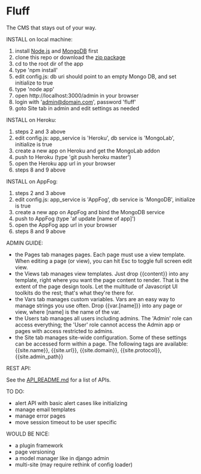 Fluff
=====

The CMS that stays out of your way.

INSTALL on local machine:

1. install [Node.js](http://nodejs.org) and [MongoDB](http://mongodb.org) first
2. clone this repo or download the [zip package](https://github.com/jgildred/fluff/archive/master.zip)
3. cd to the root dir of the app
4. type 'npm install'
5. edit config.js: db uri should point to an empty Mongo DB, and set initialize to true
6. type 'node app'
7. open http://localhost:3000/admin in your browser
8. login with 'admin@domain.com', password 'fluff'
9. goto Site tab in admin and edit settings as needed

INSTALL on Heroku:

1. steps 2 and 3 above
2. edit config.js: app_service is 'Heroku', db service is 'MongoLab', initialize is true
3. create a new app on Heroku and get the MongoLab addon
4. push to Heroku (type 'git push heroku master')
5. open the Heroku app url in your browser
6. steps 8 and 9 above

INSTALL on AppFog:

1. steps 2 and 3 above
2. edit config.js: app_service is 'AppFog', db service is 'MongoDB', initialize is true
3. create a new app on AppFog and bind the MongoDB service
4. push to AppFog (type 'af update [name of app]')
5. open the AppFog app url in your browser
6. steps 8 and 9 above

ADMIN GUIDE:

- the Pages tab manages pages. Each page must use a view template. When editing a page (or view), you can hit Esc to toggle full screen edit view.
- the Views tab manages view templates. Just drop {{content}} into any template, right where you want the page content to render. That is the extent of the page design tools. Let the multitude of Javascript UI toolkits do the rest; that's what they're there for.
- the Vars tab manages custom variables. Vars are an easy way to manage strings you use often. Drop {{var.[name]}} into any page or view, where [name] is the name of the var.
- the Users tab manages all users including admins. The 'Admin' role can access everything; the 'User' role cannot access the Admin app or pages with access restricted to admins.
- the Site tab manages site-wide configuration. Some of these settings can be accessed form within a page. The following tags are available: {{site.name}}, {{site.url}}, {{site.domain}}, {{site.protocol}}, {{site.admin_path}}

REST API:

See the [API_README.md](API_README.md) for a list of APIs.

TO DO:

- alert API with basic alert cases like initializing
- manage email templates
- manage error pages
- move session timeout to be user specific

WOULD BE NICE:

- a plugin framework
- page versioning
- a model manager like in django admin
- multi-site (may require rethink of config loader)
